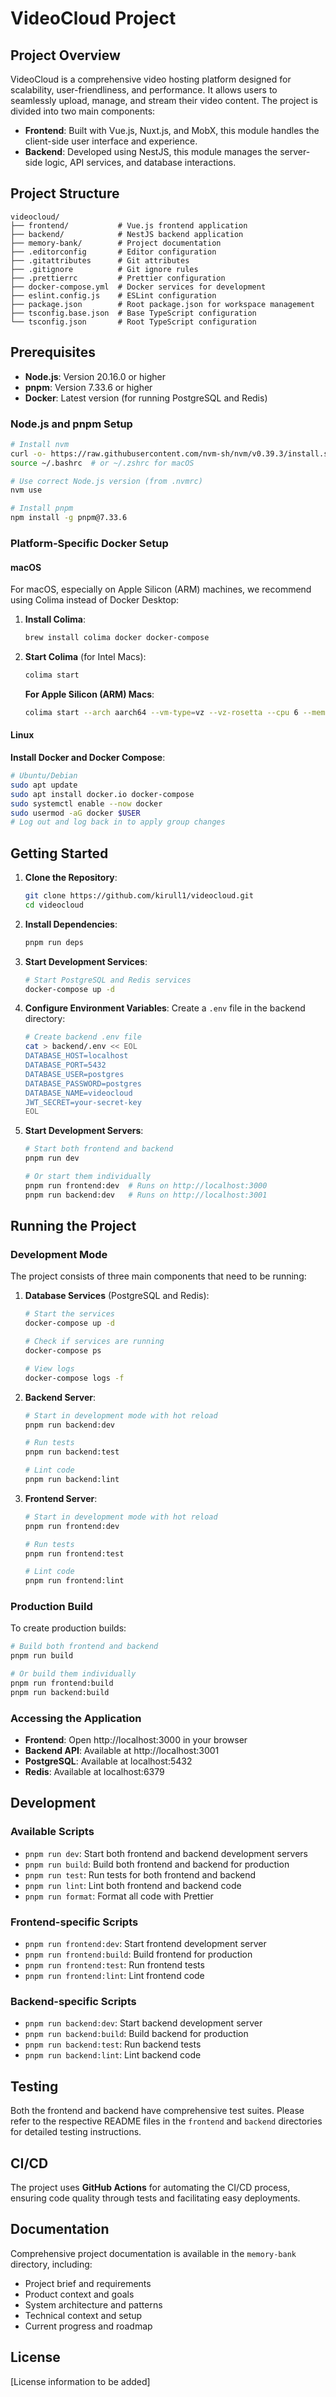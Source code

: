 # VideoCloud Project

## Project Overview

VideoCloud is a comprehensive video hosting platform designed for scalability, user-friendliness, and performance. It allows users to seamlessly upload, manage, and stream their video content. The project is divided into two main components:

- **Frontend**: Built with Vue.js, Nuxt.js, and MobX, this module handles the client-side user interface and experience.
- **Backend**: Developed using NestJS, this module manages the server-side logic, API services, and database interactions.

## Project Structure

```
videocloud/
├── frontend/           # Vue.js frontend application
├── backend/            # NestJS backend application
├── memory-bank/        # Project documentation
├── .editorconfig       # Editor configuration
├── .gitattributes      # Git attributes
├── .gitignore          # Git ignore rules
├── .prettierrc         # Prettier configuration
├── docker-compose.yml  # Docker services for development
├── eslint.config.js    # ESLint configuration
├── package.json        # Root package.json for workspace management
├── tsconfig.base.json  # Base TypeScript configuration
└── tsconfig.json       # Root TypeScript configuration
```

## Prerequisites

- **Node.js**: Version 20.16.0 or higher
- **pnpm**: Version 7.33.6 or higher
- **Docker**: Latest version (for running PostgreSQL and Redis)

### Node.js and pnpm Setup

```bash
# Install nvm
curl -o- https://raw.githubusercontent.com/nvm-sh/nvm/v0.39.3/install.sh | bash
source ~/.bashrc  # or ~/.zshrc for macOS

# Use correct Node.js version (from .nvmrc)
nvm use

# Install pnpm
npm install -g pnpm@7.33.6
```

### Platform-Specific Docker Setup

#### macOS

For macOS, especially on Apple Silicon (ARM) machines, we recommend using Colima instead of Docker Desktop:

1. **Install Colima**:
   ```bash
   brew install colima docker docker-compose
   ```

2. **Start Colima** (for Intel Macs):
   ```bash
   colima start
   ```

   **For Apple Silicon (ARM) Macs**:
   ```bash
   colima start --arch aarch64 --vm-type=vz --vz-rosetta --cpu 6 --memory 8
   ```

#### Linux

**Install Docker and Docker Compose**:
```bash
# Ubuntu/Debian
sudo apt update
sudo apt install docker.io docker-compose
sudo systemctl enable --now docker
sudo usermod -aG docker $USER
# Log out and log back in to apply group changes
```

## Getting Started

1. **Clone the Repository**:
   ```bash
   git clone https://github.com/kirull1/videocloud.git
   cd videocloud
   ```

2. **Install Dependencies**:
   ```bash
   pnpm run deps
   ```

3. **Start Development Services**:
   ```bash
   # Start PostgreSQL and Redis services
   docker-compose up -d
   ```

4. **Configure Environment Variables**:
   Create a `.env` file in the backend directory:
   ```bash
   # Create backend .env file
   cat > backend/.env << EOL
   DATABASE_HOST=localhost
   DATABASE_PORT=5432
   DATABASE_USER=postgres
   DATABASE_PASSWORD=postgres
   DATABASE_NAME=videocloud
   JWT_SECRET=your-secret-key
   EOL
   ```

5. **Start Development Servers**:
   ```bash
   # Start both frontend and backend
   pnpm run dev
   
   # Or start them individually
   pnpm run frontend:dev  # Runs on http://localhost:3000
   pnpm run backend:dev   # Runs on http://localhost:3001
   ```

## Running the Project

### Development Mode

The project consists of three main components that need to be running:

1. **Database Services** (PostgreSQL and Redis):
   ```bash
   # Start the services
   docker-compose up -d
   
   # Check if services are running
   docker-compose ps
   
   # View logs
   docker-compose logs -f
   ```

2. **Backend Server**:
   ```bash
   # Start in development mode with hot reload
   pnpm run backend:dev
   
   # Run tests
   pnpm run backend:test
   
   # Lint code
   pnpm run backend:lint
   ```

3. **Frontend Server**:
   ```bash
   # Start in development mode with hot reload
   pnpm run frontend:dev
   
   # Run tests
   pnpm run frontend:test
   
   # Lint code
   pnpm run frontend:lint
   ```

### Production Build

To create production builds:

```bash
# Build both frontend and backend
pnpm run build

# Or build them individually
pnpm run frontend:build
pnpm run backend:build
```

### Accessing the Application

- **Frontend**: Open http://localhost:3000 in your browser
- **Backend API**: Available at http://localhost:3001
- **PostgreSQL**: Available at localhost:5432
- **Redis**: Available at localhost:6379

## Development

### Available Scripts

- `pnpm run dev`: Start both frontend and backend development servers
- `pnpm run build`: Build both frontend and backend for production
- `pnpm run test`: Run tests for both frontend and backend
- `pnpm run lint`: Lint both frontend and backend code
- `pnpm run format`: Format all code with Prettier

### Frontend-specific Scripts

- `pnpm run frontend:dev`: Start frontend development server
- `pnpm run frontend:build`: Build frontend for production
- `pnpm run frontend:test`: Run frontend tests
- `pnpm run frontend:lint`: Lint frontend code

### Backend-specific Scripts

- `pnpm run backend:dev`: Start backend development server
- `pnpm run backend:build`: Build backend for production
- `pnpm run backend:test`: Run backend tests
- `pnpm run backend:lint`: Lint backend code

## Testing

Both the frontend and backend have comprehensive test suites. Please refer to the respective README files in the `frontend` and `backend` directories for detailed testing instructions.

## CI/CD

The project uses **GitHub Actions** for automating the CI/CD process, ensuring code quality through tests and facilitating easy deployments.

## Documentation

Comprehensive project documentation is available in the `memory-bank` directory, including:

- Project brief and requirements
- Product context and goals
- System architecture and patterns
- Technical context and setup
- Current progress and roadmap

## License

[License information to be added]
